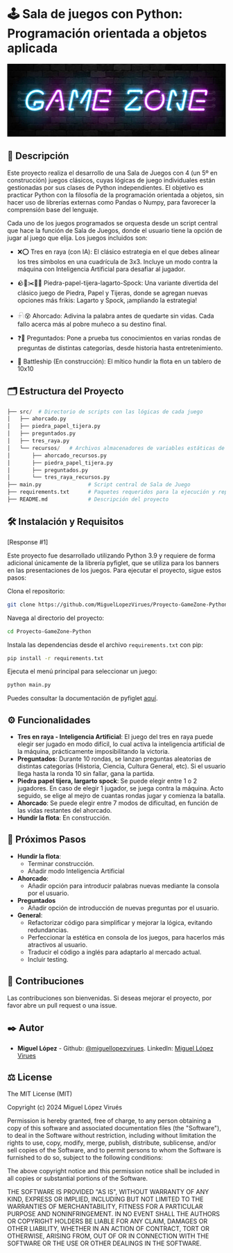 # 🕹️ Sala de juegos con Python: Programación orientada a objetos aplicada
<p align="center">
  <img src="assets/gamezone.jpg" alt="alt text" title="Title">
</p>

## 📖 Descripción
Este proyecto realiza el desarrollo de una Sala de Juegos con 4 (un 5º en construcción) juegos clásicos, cuyas lógicas de juego individuales están gestionadas por sus clases de Python independientes. El objetivo es practicar Python con la filosofía de la programación orientada a objetos, sin hacer uso de librerías externas como Pandas o Numpy, para favorecer la comprensión base del lenguaje.

Cada uno de los juegos programados se orquesta desde un script central que hace la función de Sala de Juegos, donde el usuario tiene la opción de jugar al juego que elija. Los juegos incluidos son:

- ❌⭕ Tres en raya (con IA): El clásico estrategia en el que debes alinear los tres símbolos en una cuadrícula de 3x3. Incluye un modo contra la máquina con Inteligencia Artificial para desafiar al jugador.

- 🪨🖖✂️🦎🖖 Piedra-papel-tijera-lagarto-Spock: Una variante divertida del clásico juego de Piedra, Papel y Tijeras, donde se agregan nuevas opciones más frikis: Lagarto y Spock, ¡ampliando la estrategia!

- 𓍯😵 Ahorcado: Adivina la palabra antes de quedarte sin vidas. Cada fallo acerca más al pobre muñeco a su destino final.

- ❓🧠 Preguntados: Pone a prueba tus conocimientos en varias rondas de preguntas de distintas categorías, desde historia hasta entretenimiento.
  
- 🚢 Battleship (En construcción): El mítico hundir la flota en un tablero de 10x10

## 🗂️ Estructura del Proyecto
```python
├── src/  # Directorio de scripts con las lógicas de cada juego
│   ├── ahorcado.py
│   ├── piedra_papel_tijera.py
│   ├── preguntados.py
│   ├── tres_raya.py            
│   └── recursos/   # Archivos almacenadores de variables estáticas de cada uno de los juegos 
│       ├── ahorcado_recursos.py     
│       ├── piedra_papel_tijera.py   
│       ├── preguntados.py          
│       └── tres_raya_recursos.py    
├── main.py               # Script central de Sala de Juego
├── requirements.txt      # Paquetes requeridos para la ejecución y reproducción del proyecto
├── README.md             # Descripción del proyecto
```
## 🛠️ Instalación y Requisitos
[Response #1]

Este proyecto fue desarrollado utilizando Python 3.9 y requiere de forma adicional únicamente de la librería pyfiglet, que se utiliza para los banners en las presentaciones de los juegos. Para ejecutar el proyecto, sigue estos pasos:

Clona el repositorio:

```bash
git clone https://github.com/MiguelLopezVirues/Proyecto-GameZone-Python
```

Navega al directorio del proyecto:

```bash
cd Proyecto-GameZone-Python
```

Instala las dependencias desde el archivo `requirements.txt` con pip:

```bash
pip install -r requirements.txt
```

Ejecuta el menú principal para seleccionar un juego:

```bash
python main.py
```

Puedes consultar la documentación de pyfiglet [aquí](https://github.com/pwaller/pyfiglet).

## ⚙️ Funcionalidades
- **Tres en raya - Inteligencia Artificial**: El juego del tres en raya puede elegir ser jugado en modo difícil, lo cual activa la inteligencia artificial de la máquina, prácticamente imposibilitando la victoria.
- **Preguntados**: Durante 10 rondas, se lanzan preguntas aleatorias de distintas categorías (Historia, Ciencia, Cultura General, etc). Si el usuario llega hasta la ronda 10 sin fallar, gana la partida.
- **Piedra papel tijera, largarto spock**: Se puede elegir entre 1 o 2 jugadores. En caso de elegir 1 jugador, se juega contra la máquina. Acto seguido, se elige al mejro de cuantas rondas jugar y comienza la batalla.
- **Ahorcado**: Se puede elegir entre 7 modos de dificultad, en función de las vidas restantes del ahorcado.
- **Hundir la flota**: En construcción.

## 🔄 Próximos Pasos
- **Hundir la flota**:
  - Terminar construcción.
  - Añadir modo Inteligencia Artificial
- **Ahorcado**:
  - Añadir opción para introducir palabras nuevas mediante la consola por el usuario.
- **Preguntados**
  - Añadir opción de introducción de nuevas preguntas por  el usuario.
- **General**:
  - Refactorizar código para simplificar y mejorar la lógica, evitando redundancias.
  - Perfeccionar la estética en consola de los juegos, para hacerlos más atractivos al usuario.
  - Traducir el código a inglés para adaptarlo al mercado actual.
  - Incluir testing.

## 🤝 Contribuciones
Las contribuciones son bienvenidas. Si deseas mejorar el proyecto, por favor abre un pull request o una issue.

## ✒️ Autor
- **Miguel López** - Github: [@miguellopezvirues](https://github.com/miguellopezvirues). LinkedIn: [Miguel López Virues](https://www.linkedin.com/in/miguellopezvirues/)

## ⚖️ License
The MIT License (MIT)

Copyright (c) 2024 Miguel López Virués

Permission is hereby granted, free of charge, to any person obtaining a copy of this software and associated documentation files (the "Software"), to deal in the Software without restriction, including without limitation the rights to use, copy, modify, merge, publish, distribute, sublicense, and/or sell copies of the Software, and to permit persons to whom the Software is furnished to do so, subject to the following conditions:

The above copyright notice and this permission notice shall be included in all copies or substantial portions of the Software.

THE SOFTWARE IS PROVIDED "AS IS", WITHOUT WARRANTY OF ANY KIND, EXPRESS OR IMPLIED, INCLUDING BUT NOT LIMITED TO THE WARRANTIES OF MERCHANTABILITY, FITNESS FOR A PARTICULAR PURPOSE AND NONINFRINGEMENT. IN NO EVENT SHALL THE AUTHORS OR COPYRIGHT HOLDERS BE LIABLE FOR ANY CLAIM, DAMAGES OR OTHER LIABILITY, WHETHER IN AN ACTION OF CONTRACT, TORT OR OTHERWISE, ARISING FROM, OUT OF OR IN CONNECTION WITH THE SOFTWARE OR THE USE OR OTHER DEALINGS IN THE SOFTWARE.
